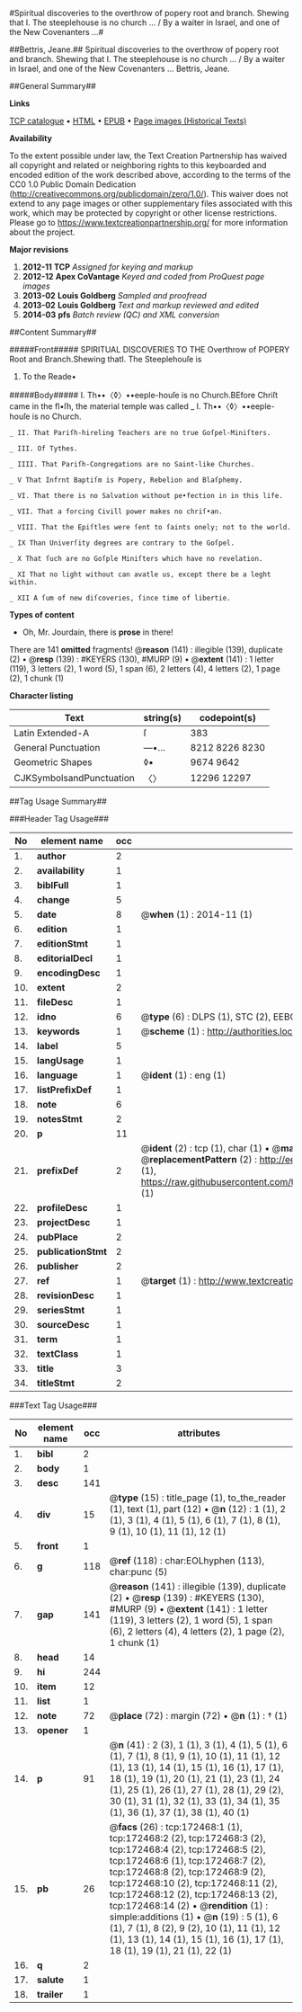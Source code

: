 #Spiritual discoveries to the overthrow of popery root and branch. Shewing that I. The steeplehouse is no church ... / By a waiter in Israel, and one of the New Covenanters ...#

##Bettris, Jeane.##
Spiritual discoveries to the overthrow of popery root and branch. Shewing that I. The steeplehouse is no church ... / By a waiter in Israel, and one of the New Covenanters ...
Bettris, Jeane.

##General Summary##

**Links**

[TCP catalogue](http://www.ota.ox.ac.uk/tcp/)  • 
[HTML](http://tei.it.ox.ac.uk/tcp/Texts-HTML/free/A76/A76476.html)  • 
[EPUB](http://tei.it.ox.ac.uk/tcp/Texts-EPUB/free/A76/A76476.epub) • 
[Page images (Historical Texts)](https://historicaltexts.jisc.ac.uk/eebo-45789156e)

**Availability**

To the extent possible under law, the Text Creation Partnership has waived all copyright and related or neighboring rights to this keyboarded and encoded edition of the work described above, according to the terms of the CC0 1.0 Public Domain Dedication (http://creativecommons.org/publicdomain/zero/1.0/). This waiver does not extend to any page images or other supplementary files associated with this work, which may be protected by copyright or other license restrictions. Please go to https://www.textcreationpartnership.org/ for more information about the project.

**Major revisions**

1. __2012-11__ __TCP__ *Assigned for keying and markup*
1. __2012-12__ __Apex CoVantage__ *Keyed and coded from ProQuest page images*
1. __2013-02__ __Louis Goldberg__ *Sampled and proofread*
1. __2013-02__ __Louis Goldberg__ *Text and markup reviewed and edited*
1. __2014-03__ __pfs__ *Batch review (QC) and XML conversion*

##Content Summary##

#####Front#####
SPIRITUAL DISCOVERIES TO THE Overthrow of POPERY Root and Branch.Shewing thatI. The Steeplehouſe is 
1. To the Reade•

#####Body#####
I. Th••〈◊〉••eeple-houſe is no Church.BEfore Chriſt came in the fl•ſh, the material temple was called
    _ I. Th••〈◊〉••eeple-houſe is no Church.

    _ II. That Pariſh-hireling Teachers are no true Goſpel-Miniſters.

    _ III. Of Tythes.

    _ IIII. That Pariſh-Congregations are no Saint-like Churches.

    _ V That Infrnt Baptiſm is Popery, Rebelion and Blaſphemy.

    _ VI. That there is no Salvation without pe•fection in in this life.

    _ VII. That a forcing Civill power makes no chriſ•an.

    _ VIII. That the Epiſtles were ſent to ſaints onely; not to the world.

    _ IX Than Univerſity degrees are contrary to the Goſpel.

    _ X That ſuch are no Goſple Miniſters which have no revelation.

    _ XI That no light without can avatle us, except there be a leght within.

    _ XII A ſum of new diſcoveries, ſince time of libertie.

**Types of content**

  * Oh, Mr. Jourdain, there is **prose** in there!

There are 141 **omitted** fragments! 
 @__reason__ (141) : illegible (139), duplicate (2)  •  @__resp__ (139) : #KEYERS (130), #MURP (9)  •  @__extent__ (141) : 1 letter (119), 3 letters (2), 1 word (5), 1 span (6), 2 letters (4), 4 letters (2), 1 page (2), 1 chunk (1)

**Character listing**


|Text|string(s)|codepoint(s)|
|---|---|---|
|Latin Extended-A|ſ|383|
|General Punctuation|—•…|8212 8226 8230|
|Geometric Shapes|◊▪|9674 9642|
|CJKSymbolsandPunctuation|〈〉|12296 12297|

##Tag Usage Summary##

###Header Tag Usage###

|No|element name|occ|attributes|
|---|---|---|---|
|1.|__author__|2||
|2.|__availability__|1||
|3.|__biblFull__|1||
|4.|__change__|5||
|5.|__date__|8| @__when__ (1) : 2014-11 (1)|
|6.|__edition__|1||
|7.|__editionStmt__|1||
|8.|__editorialDecl__|1||
|9.|__encodingDesc__|1||
|10.|__extent__|2||
|11.|__fileDesc__|1||
|12.|__idno__|6| @__type__ (6) : DLPS (1), STC (2), EEBO-CITATION (1), OCLC (1), VID (1)|
|13.|__keywords__|1| @__scheme__ (1) : http://authorities.loc.gov/ (1)|
|14.|__label__|5||
|15.|__langUsage__|1||
|16.|__language__|1| @__ident__ (1) : eng (1)|
|17.|__listPrefixDef__|1||
|18.|__note__|6||
|19.|__notesStmt__|2||
|20.|__p__|11||
|21.|__prefixDef__|2| @__ident__ (2) : tcp (1), char (1)  •  @__matchPattern__ (2) : ([0-9\-]+):([0-9IVX]+) (1), (.+) (1)  •  @__replacementPattern__ (2) : http://eebo.chadwyck.com/downloadtiff?vid=$1&page=$2 (1), https://raw.githubusercontent.com/textcreationpartnership/Texts/master/tcpchars.xml#$1 (1)|
|22.|__profileDesc__|1||
|23.|__projectDesc__|1||
|24.|__pubPlace__|2||
|25.|__publicationStmt__|2||
|26.|__publisher__|2||
|27.|__ref__|1| @__target__ (1) : http://www.textcreationpartnership.org/docs/. (1)|
|28.|__revisionDesc__|1||
|29.|__seriesStmt__|1||
|30.|__sourceDesc__|1||
|31.|__term__|1||
|32.|__textClass__|1||
|33.|__title__|3||
|34.|__titleStmt__|2||


###Text Tag Usage###

|No|element name|occ|attributes|
|---|---|---|---|
|1.|__bibl__|2||
|2.|__body__|1||
|3.|__desc__|141||
|4.|__div__|15| @__type__ (15) : title_page (1), to_the_reader (1), text (1), part (12)  •  @__n__ (12) : 1 (1), 2 (1), 3 (1), 4 (1), 5 (1), 6 (1), 7 (1), 8 (1), 9 (1), 10 (1), 11 (1), 12 (1)|
|5.|__front__|1||
|6.|__g__|118| @__ref__ (118) : char:EOLhyphen (113), char:punc (5)|
|7.|__gap__|141| @__reason__ (141) : illegible (139), duplicate (2)  •  @__resp__ (139) : #KEYERS (130), #MURP (9)  •  @__extent__ (141) : 1 letter (119), 3 letters (2), 1 word (5), 1 span (6), 2 letters (4), 4 letters (2), 1 page (2), 1 chunk (1)|
|8.|__head__|14||
|9.|__hi__|244||
|10.|__item__|12||
|11.|__list__|1||
|12.|__note__|72| @__place__ (72) : margin (72)  •  @__n__ (1) : † (1)|
|13.|__opener__|1||
|14.|__p__|91| @__n__ (41) : 2 (3), 1 (1), 3 (1), 4 (1), 5 (1), 6 (1), 7 (1), 8 (1), 9 (1), 10 (1), 11 (1), 12 (1), 13 (1), 14 (1), 15 (1), 16 (1), 17 (1), 18 (1), 19 (1), 20 (1), 21 (1), 23 (1), 24 (1), 25 (1), 26 (1), 27 (1), 28 (1), 29 (2), 30 (1), 31 (1), 32 (1), 33 (1), 34 (1), 35 (1), 36 (1), 37 (1), 38 (1), 40 (1)|
|15.|__pb__|26| @__facs__ (26) : tcp:172468:1 (1), tcp:172468:2 (2), tcp:172468:3 (2), tcp:172468:4 (2), tcp:172468:5 (2), tcp:172468:6 (1), tcp:172468:7 (2), tcp:172468:8 (2), tcp:172468:9 (2), tcp:172468:10 (2), tcp:172468:11 (2), tcp:172468:12 (2), tcp:172468:13 (2), tcp:172468:14 (2)  •  @__rendition__ (1) : simple:additions (1)  •  @__n__ (19) : 5 (1), 6 (1), 7 (1), 8 (2), 9 (2), 10 (1), 11 (1), 12 (1), 13 (1), 14 (1), 15 (1), 16 (1), 17 (1), 18 (1), 19 (1), 21 (1), 22 (1)|
|16.|__q__|2||
|17.|__salute__|1||
|18.|__trailer__|1||
